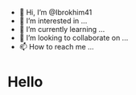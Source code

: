   <script src="https://cdn.tailwindcss.com"></script>
- 👋 Hi, I’m @Ibrokhim41
- 👀 I’m interested in ...
- 🌱 I’m currently learning ...
- 💞️ I’m looking to collaborate on ...
- 📫 How to reach me ...
<h1 class="text-blue-600">Hello</h1>
<!---
Ibrokhim41/Ibrokhim41 is a ✨ special ✨ repository because its `README.md` (this file) appears on your GitHub profile.
You can click the Preview link to take a look at your changes.
--->
